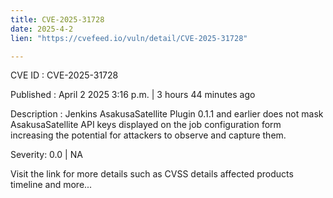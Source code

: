 ```yaml
---
title: CVE-2025-31728
date: 2025-4-2
lien: "https://cvefeed.io/vuln/detail/CVE-2025-31728"

---
```


CVE ID : CVE-2025-31728

Published :  April 2
2025
3:16 p.m. | 3 hours
44 minutes ago

Description : Jenkins AsakusaSatellite Plugin 0.1.1 and earlier does not mask AsakusaSatellite API keys displayed on the job configuration form
increasing the potential for attackers to observe and capture them.

Severity: 0.0 | NA

Visit the link for more details
such as CVSS details
affected products
timeline
and more...
